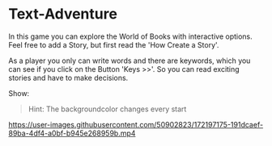# Text-Adventure
In this game you can explore the World of Books with interactive options. Feel free to add a Story, but first read the 'How Create a Story'.

As a player you only can write words and there are keywords, which you can see if you click on the Button 'Keys >>'.
So you can read exciting stories and have to make decisions.

Show:
> Hint: The backgroundcolor changes every start


https://user-images.githubusercontent.com/50902823/172197175-191dcaef-89ba-4df4-a0bf-b945e268959b.mp4

